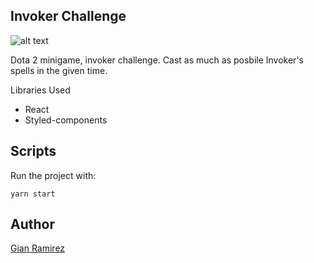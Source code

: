 ## Invoker Challenge

![alt text](https://zendostrike-general.s3.us-east-2.amazonaws.com/invokergame.PNG)

Dota 2 minigame, invoker challenge. Cast as much as posbile Invoker's spells in the given time.

Libraries Used
- React
- Styled-components

## Scripts

Run the project with:

`yarn start`

## Author

[Gian Ramirez](https://www.linkedin.com/in/gian-ramirez)
